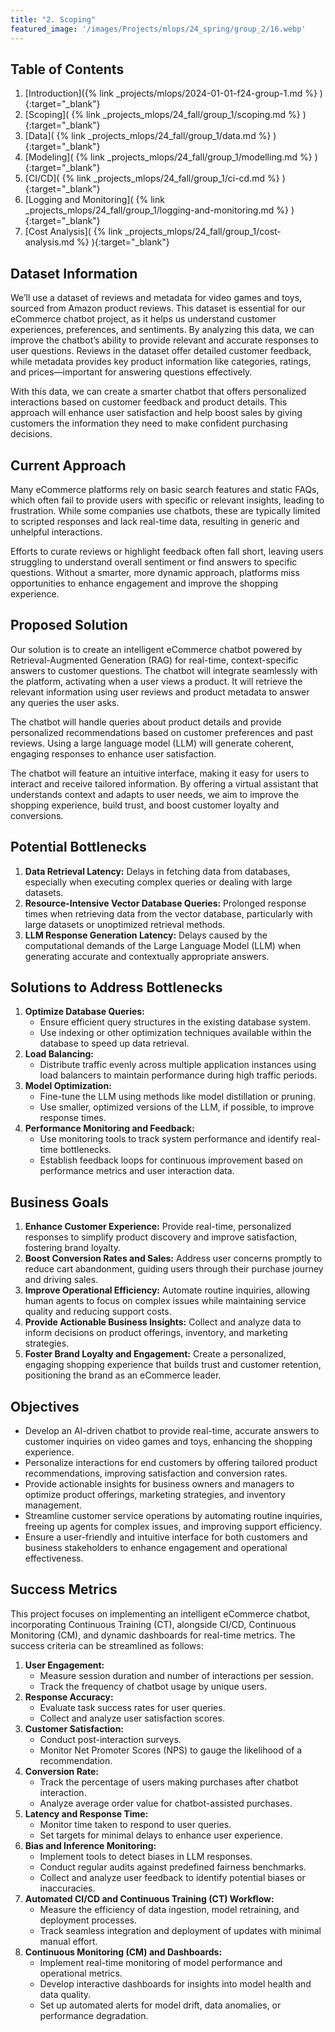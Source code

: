 ```yaml
---
title: "2. Scoping"
featured_image: '/images/Projects/mlops/24_spring/group_2/16.webp'
---
```


## Table of Contents

1. [Introduction]({% link _projects/mlops/2024-01-01-f24-group-1.md %} ){:target="_blank"}<br>
2. [Scoping]( {% link _projects_mlops/24_fall/group_1/scoping.md %} ){:target="_blank"}<br>
3. [Data]( {% link _projects_mlops/24_fall/group_1/data.md %} ){:target="_blank"}<br>
4. [Modeling]( {% link _projects_mlops/24_fall/group_1/modelling.md %} ){:target="_blank"}<br>
5. [CI/CD]( {% link _projects_mlops/24_fall/group_1/ci-cd.md %} ){:target="_blank"}<br>
6. [Logging and Monitoring]( {% link _projects_mlops/24_fall/group_1/logging-and-monitoring.md %} ){:target="_blank"}<br>
7. [Cost Analysis]( {% link _projects_mlops/24_fall/group_1/cost-analysis.md %} ){:target="_blank"}<br>

## Dataset Information

We’ll use a dataset of reviews and metadata for video games and toys, sourced from Amazon product reviews. This dataset is essential for our eCommerce chatbot project, as it helps us understand customer experiences, preferences, and sentiments. By analyzing this data, we can improve the chatbot’s ability to provide relevant and accurate responses to user questions. Reviews in the dataset offer detailed customer feedback, while metadata provides key product information like categories, ratings, and prices—important for answering questions effectively.

With this data, we can create a smarter chatbot that offers personalized interactions based on customer feedback and product details. This approach will enhance user satisfaction and help boost sales by giving customers the information they need to make confident purchasing decisions.

## Current Approach

Many eCommerce platforms rely on basic search features and static FAQs, which often fail to provide users with specific or relevant insights, leading to frustration. While some companies use chatbots, these are typically limited to scripted responses and lack real-time data, resulting in generic and unhelpful interactions.

Efforts to curate reviews or highlight feedback often fall short, leaving users struggling to understand overall sentiment or find answers to specific questions. Without a smarter, more dynamic approach, platforms miss opportunities to enhance engagement and improve the shopping experience.

## Proposed Solution

Our solution is to create an intelligent eCommerce chatbot powered by Retrieval-Augmented Generation (RAG) for real-time, context-specific answers to customer questions. The chatbot will integrate seamlessly with the platform, activating when a user views a product. It will retrieve the relevant information using user reviews and product metadata to answer any queries the user asks.

The chatbot will handle queries about product details and provide personalized recommendations based on customer preferences and past reviews. Using a large language model (LLM) will generate coherent, engaging responses to enhance user satisfaction.

The chatbot will feature an intuitive interface, making it easy for users to interact and receive tailored information. By offering a virtual assistant that understands context and adapts to user needs, we aim to improve the shopping experience, build trust, and boost customer loyalty and conversions.

## Potential Bottlenecks

1. **Data Retrieval Latency:** Delays in fetching data from databases, especially when executing complex queries or dealing with large datasets.
2. **Resource-Intensive Vector Database Queries:** Prolonged response times when retrieving data from the vector database, particularly with large datasets or unoptimized retrieval methods.
3. **LLM Response Generation Latency:** Delays caused by the computational demands of the Large Language Model (LLM) when generating accurate and contextually appropriate answers.

## Solutions to Address Bottlenecks

1. **Optimize Database Queries:**
   - Ensure efficient query structures in the existing database system.
   - Use indexing or other optimization techniques available within the database to speed up data retrieval.
2. **Load Balancing:**
   - Distribute traffic evenly across multiple application instances using load balancers to maintain performance during high traffic periods.
3. **Model Optimization:**
   - Fine-tune the LLM using methods like model distillation or pruning.
   - Use smaller, optimized versions of the LLM, if possible, to improve response times.
4. **Performance Monitoring and Feedback:**
   - Use monitoring tools to track system performance and identify real-time bottlenecks.
   - Establish feedback loops for continuous improvement based on performance metrics and user interaction data.

## Business Goals

1. **Enhance Customer Experience:** Provide real-time, personalized responses to simplify product discovery and improve satisfaction, fostering brand loyalty.
2. **Boost Conversion Rates and Sales:** Address user concerns promptly to reduce cart abandonment, guiding users through their purchase journey and driving sales.
3. **Improve Operational Efficiency:** Automate routine inquiries, allowing human agents to focus on complex issues while maintaining service quality and reducing support costs.
4. **Provide Actionable Business Insights:** Collect and analyze data to inform decisions on product offerings, inventory, and marketing strategies.
5. **Foster Brand Loyalty and Engagement:** Create a personalized, engaging shopping experience that builds trust and customer retention, positioning the brand as an eCommerce leader.

## Objectives

- Develop an AI-driven chatbot to provide real-time, accurate answers to customer inquiries on video games and toys, enhancing the shopping experience.
- Personalize interactions for end customers by offering tailored product recommendations, improving satisfaction and conversion rates.
- Provide actionable insights for business owners and managers to optimize product offerings, marketing strategies, and inventory management.
- Streamline customer service operations by automating routine inquiries, freeing up agents for complex issues, and improving support efficiency.
- Ensure a user-friendly and intuitive interface for both customers and business stakeholders to enhance engagement and operational effectiveness.

## Success Metrics

This project focuses on implementing an intelligent eCommerce chatbot, incorporating Continuous Training (CT), alongside CI/CD, Continuous Monitoring (CM), and dynamic dashboards for real-time metrics. The success criteria can be streamlined as follows:

1. **User Engagement:**
   - Measure session duration and number of interactions per session.
   - Track the frequency of chatbot usage by unique users.
2. **Response Accuracy:**
   - Evaluate task success rates for user queries.
   - Collect and analyze user satisfaction scores.
3. **Customer Satisfaction:**
   - Conduct post-interaction surveys.
   - Monitor Net Promoter Scores (NPS) to gauge the likelihood of a recommendation.
4. **Conversion Rate:**
   - Track the percentage of users making purchases after chatbot interaction.
   - Analyze average order value for chatbot-assisted purchases.
5. **Latency and Response Time:**
   - Monitor time taken to respond to user queries.
   - Set targets for minimal delays to enhance user experience.
6. **Bias and Inference Monitoring:**
   - Implement tools to detect biases in LLM responses.
   - Conduct regular audits against predefined fairness benchmarks.
   - Collect and analyze user feedback to identify potential biases or inaccuracies.
7. **Automated CI/CD and Continuous Training (CT) Workflow:**
   - Measure the efficiency of data ingestion, model retraining, and deployment processes.
   - Track seamless integration and deployment of updates with minimal manual effort.
8. **Continuous Monitoring (CM) and Dashboards:**
   - Implement real-time monitoring of model performance and operational metrics.
   - Develop interactive dashboards for insights into model health and data quality.
   - Set up automated alerts for model drift, data anomalies, or performance degradation.
